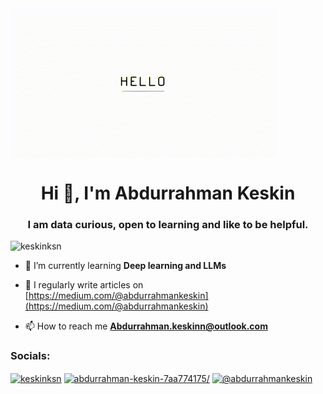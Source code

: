 <img align="center" src="hello.gif">

<h1 align="center">Hi 👋, I'm Abdurrahman Keskin</h1>
<h3 align="center">I am data curious, open to learning and like to be helpful.</h3>
<p align="left"> <img src="https://komarev.com/ghpvc/?username=keskinksn&label=Profile%20views&color=0e75b6&style=flat" alt="keskinksn" /> </p>

- 🌱 I’m currently learning **Deep learning and LLMs**

- 📝 I regularly write articles on [https://medium.com/@abdurrahmankeskin](https://medium.com/@abdurrahmankeskin)

- 📫 How to reach me **Abdurrahman.keskinn@outlook.com**

<h3 align="left">Socials:</h3>
<p align="left">
<a href="https://twitter.com/keskinksn" target="blank"><img align="center" src="https://raw.githubusercontent.com/rahuldkjain/github-profile-readme-generator/master/src/images/icons/Social/twitter.svg" alt="keskinksn" height="30" width="40" /></a>
<a href="https://linkedin.com/in/abdurrahman-keskin-7aa774175/" target="blank"><img align="center" src="https://raw.githubusercontent.com/rahuldkjain/github-profile-readme-generator/master/src/images/icons/Social/linked-in-alt.svg" alt="abdurrahman-keskin-7aa774175/" height="30" width="40" /></a>
<a href="https://medium.com/@abdurrahmankeskin" target="blank"><img align="center" src="https://raw.githubusercontent.com/rahuldkjain/github-profile-readme-generator/master/src/images/icons/Social/medium.svg" alt="@abdurrahmankeskin" height="30" width="40" /></a>
</p>

